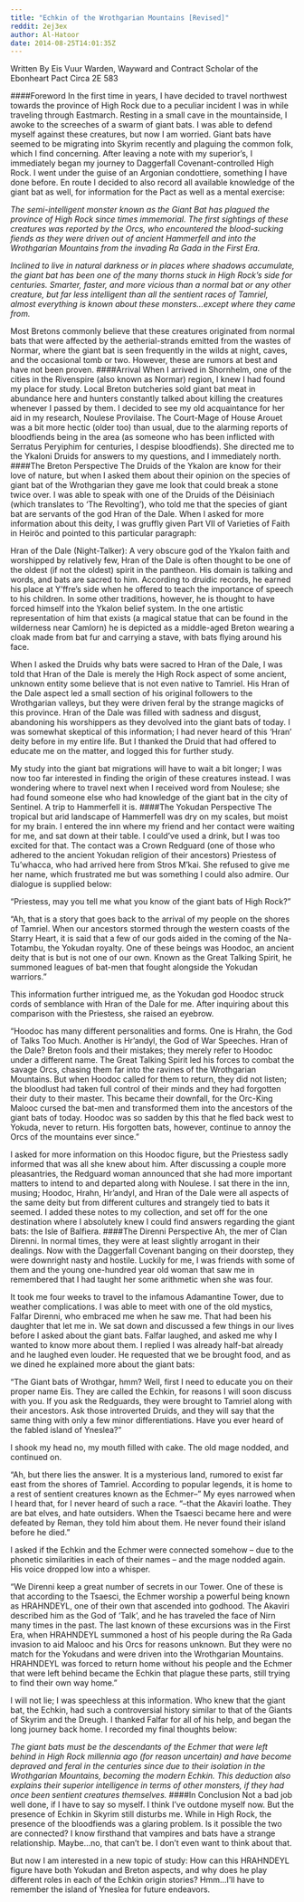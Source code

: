 ```yaml
---
title: "Echkin of the Wrothgarian Mountains [Revised]"
reddit: 2ej3ex
author: Al-Hatoor
date: 2014-08-25T14:01:35Z
---
```


Written By Eis Vuur Warden, Wayward and Contract Scholar of the Ebonheart Pact Circa 2E 583

####Foreword
In the first time in years, I have decided to travel northwest towards the province of High Rock due to a peculiar incident I was in while traveling through Eastmarch. Resting in a small cave in the mountainside, I awoke to the screeches of a swarm of giant bats. I was able to defend myself against these creatures, but now I am worried. Giant bats have seemed to be migrating into Skyrim recently and plaguing the common folk, which I find concerning. After leaving a note with my superior’s, I immediately began my journey to Daggerfall Covenant-controlled High Rock. I went under the guise of an Argonian condottiere, something I have done before. En route I decided to also record all available knowledge of the giant bat as well, for information for the Pact as well as a mental exercise:

*The semi-intelligent monster known as the Giant Bat has plagued the province of High Rock since times immemorial. The first sightings of these creatures was reported by the Orcs, who encountered the blood-sucking fiends as they were driven out of ancient Hammerfell and into the Wrothgarian Mountains from the invading Ra Gada in the First Era.*

*Inclined to live in natural darkness or in places where shadows accumulate, the giant bat has been one of the many thorns stuck in High Rock’s side for centuries. Smarter, faster, and more vicious than a normal bat or any other creature, but far less intelligent than all the sentient races of Tamriel, almost everything is known about these monsters…except where they came from.*

Most Bretons commonly believe that these creatures originated from normal bats that were affected by the aetherial-strands emitted from the wastes of Normar, where the giant bat is seen frequently in the wilds at night, caves, and the occasional tomb or two. However, these are rumors at best and have not been proven.
####Arrival
When I arrived in Shornhelm, one of the cities in the Rivenspire (also known as Normar) region, I knew I had found my place for study. Local Breton butcheries sold giant bat meat in abundance here and hunters constantly talked about killing the creatures whenever I passed by them. I decided to see my old acquaintance for her aid in my research, Noulese Provilaise. The Court-Mage of House Arouet was a bit more hectic (older too) than usual, due to the alarming reports of bloodfiends being in the area (as someone who has been inflicted with Serratus Peryiphim for centuries, I despise bloodfiends). She directed me to the Ykaloni Druids for answers to my questions, and I immediately north.
####The Breton Perspective
The Druids of the Ykalon are know for their love of nature, but when I asked them about their opinion on the species of giant bat of the Wrothgarian they gave me look that could break a stone twice over. I was able to speak with one of the Druids of the Déisiniach (which translates to ‘The Revolting’), who told me that the species of giant bat are servants of the god Hran of the Dale. When I asked for more information about this deity, I was gruffly given Part VII of Varieties of Faith in Heiröc and pointed to this particular paragraph:

Hran of the Dale (Night-Talker): A very obscure god of the Ykalon faith and worshipped by relatively few, Hran of the Dale is often thought to be one of the oldest (if not the oldest) spirit in the pantheon. His domain is talking and words, and bats are sacred to him. According to druidic records, he earned his place at Y’ffre’s side when he offered to teach the importance of speech to his children. In some other traditions, however, he is thought to have forced himself into the Ykalon belief system. In the one artistic representation of him that exists (a magical statue that can be found in the wilderness near Camlorn) he is depicted as a middle-aged Breton wearing a cloak made from bat fur and carrying a stave, with bats flying around his face.

When I asked the Druids why bats were sacred to Hran of the Dale, I was told that Hran of the Dale is merely the High Rock aspect of some ancient, unknown entity some believe that is not even native to Tamriel. His Hran of the Dale aspect led a small section of his original followers to the Wrothgarian valleys, but they were driven feral by the strange magicks of this province. Hran of the Dale was filled with sadness and disgust, abandoning his worshippers as they devolved into the giant bats of today. I was somewhat skeptical of this information; I had never heard of this ‘Hran’ deity before in my entire life. But I thanked the Druid that had offered to educate me on the matter, and logged this for further study.

My study into the giant bat migrations will have to wait a bit longer; I was now too far interested in finding the origin of these creatures instead. I was wondering where to travel next when I received word from Noulese; she had found someone else who had knowledge of the giant bat in the city of Sentinel. A trip to Hammerfell it is.
####The Yokudan Perspective
The tropical but arid landscape of Hammerfell was dry on my scales, but moist for my brain. I entered the inn where my friend and her contact were waiting for me, and sat down at their table. I could’ve used a drink, but I was too excited for that. The contact was a Crown Redguard (one of those who adhered to the ancient Yokudan religion of their ancestors) Priestess of Tu’whacca, who had arrived here from Stros M’kai. She refused to give me her name, which frustrated me but was something I could also admire. Our dialogue is supplied below:

“Priestess, may you tell me what you know of the giant bats of High Rock?”

“Ah, that is a story that goes back to the arrival of my people on the shores of Tamriel. When our ancestors stormed through the western coasts of the Starry Heart, it is said that a few of our gods aided in the coming of the Na-Totambu, the Yokudan royalty. One of these beings was Hoodoc, an ancient deity that is but is not one of our own. Known as the Great Talking Spirit, he summoned leagues of bat-men that fought alongside the Yokudan warriors.”

This information further intrigued me, as the Yokudan god Hoodoc struck cords of semblance with Hran of the Dale for me. After inquiring about this comparison with the Priestess, she raised an eyebrow.

“Hoodoc has many different personalities and forms. One is Hrahn, the God of Talks Too Much. Another is Hr’andyl, the God of War Speeches. Hran of the Dale? Breton fools and their mistakes; they merely refer to Hoodoc under a different name. The Great Talking Spirit led his forces to combat the savage Orcs, chasing them far into the ravines of the Wrothgarian Mountains. But when Hoodoc called for them to return, they did not listen; the bloodlust had taken full control of their minds and they had forgotten their duty to their master. This became their downfall, for the Orc-King Malooc cursed the bat-men and transformed them into the ancestors of the giant bats of today. Hoodoc was so sadden by this that he fled back west to Yokuda, never to return. His forgotten bats, however, continue to annoy the Orcs of the mountains ever since.”

I asked for more information on this Hoodoc figure, but the Priestess sadly informed that was all she knew about him. After discussing a couple more pleasantries, the Redguard woman announced that she had more important matters to intend to and departed along with Noulese. I sat there in the inn, musing; Hoodoc, Hrahn, Hr’andyl, and Hran of the Dale were all aspects of the same deity but from different cultures and strangely tied to bats it seemed. I added these notes to my collection, and set off for the one destination where I absolutely knew I could find answers regarding the giant bats: the Isle of Balfiera.
####The Direnni Perspective
Ah, the mer of Clan Direnni. In normal times, they were at least slightly arrogant in their dealings. Now with the Daggerfall Covenant banging on their doorstep, they were downright nasty and hostile. Luckily for me, I was friends with some of them and the young one-hundred year old woman that saw me in remembered that I had taught her some arithmetic when she was four.

It took me four weeks to travel to the infamous Adamantine Tower, due to weather complications. I was able to meet with one of the old mystics, Falfar Direnni, who embraced me when he saw me. That had been his daughter that let me in. We sat down and discussed a few things in our lives before I asked about the giant bats. Falfar laughed, and asked me why I wanted to know more about them. I replied I was already half-bat already and he laughed even louder. He requested that we be brought food, and as we dined he explained more about the giant bats:

“The Giant bats of Wrothgar, hmm? Well, first I need to educate you on their proper name Eis. They are called the Echkin, for reasons I will soon discuss with you. If you ask the Redguards, they were brought to Tamriel along with their ancestors. Ask those introverted Druids, and they will say that the same thing with only a few minor differentiations. Have you ever heard of the fabled island of Yneslea?”

I shook my head no, my mouth filled with cake. The old mage nodded, and continued on.

“Ah, but there lies the answer. It is a mysterious land, rumored to exist far east from the shores of Tamriel. According to popular legends, it is home to a rest of sentient creatures known as the Echmer–” My eyes narrowed when I heard that, for I never heard of such a race. “–that the Akaviri loathe. They are bat elves, and hate outsiders. When the Tsaesci became here and were defeated by Reman, they told him about them. He never found their island before he died.”

I asked if the Echkin and the Echmer were connected somehow – due to the phonetic similarities in each of their names – and the mage nodded again. His voice dropped low into a whisper.

“We Direnni keep a great number of secrets in our Tower. One of these is that according to the Tsaesci, the Echmer worship a powerful being known as HRAHNDEYL, one of their own that ascended into godhood. The Akaviri described him as the God of ‘Talk’, and he has traveled the face of Nirn many times in the past. The last known of these excursions was in the First Era, when HRAHNDEYL summoned a host of his people during the Ra Gada invasion to aid Malooc and his Orcs for reasons unknown. But they were no match for the Yokudans and were driven into the Wrothgarian Mountains. HRAHNDEYL was forced to return home without his people and the Echmer that were left behind became the Echkin that plague these parts, still trying to find their own way home.”

I will not lie; I was speechless at this information. Who knew that the giant bat, the Echkin, had such a controversial history similar to that of the Giants of Skyrim and the Dreugh. I thanked Falfar for all of his help, and began the long journey back home. I recorded my final thoughts below:

*The giant bats must be the descendants of the Echmer that were left behind in High Rock millennia ago (for reason uncertain) and have become depraved and feral in the centuries since due to their isolation in the Wrothgarian Mountains, becoming the modern Echkin. This deduction also explains their superior intelligence in terms of other monsters, if they had once been sentient creatures themselves.*
####In Conclusion
Not a bad job well done, if I have to say so myself. I think I’ve outdone myself now. But the presence of Echkin in Skyrim still disturbs me. While in High Rock, the presence of the bloodfiends was a glaring problem. Is it possible the two are connected? I know firsthand that vampires and bats have a strange relationship. Maybe…no, that can’t be. I don’t even want to think about that. 

But now I am interested in a new topic of study: How can this HRAHNDEYL figure have both Yokudan and Breton aspects, and why does he play different roles in each of the Echkin origin stories? Hmm…I’ll have to remember the island of Yneslea for future endeavors.
